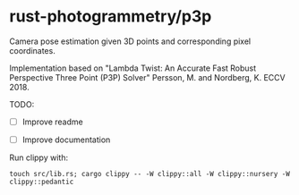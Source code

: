 # rust-photogrammetry/p3p

Camera pose estimation given 3D points and corresponding pixel coordinates.

Implementation based on
"Lambda Twist: An Accurate Fast Robust Perspective Three Point (P3P) Solver"
Persson, M. and Nordberg, K. ECCV 2018.

TODO:
 - [ ] Improve readme
 - [ ] Improve documentation


Run clippy with:
```
touch src/lib.rs; cargo clippy -- -W clippy::all -W clippy::nursery -W clippy::pedantic
```
